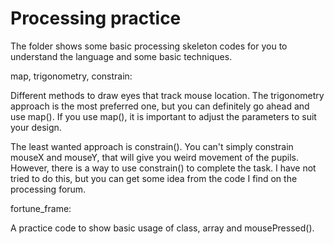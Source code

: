 # Processing practice
The folder shows some basic processing skeleton codes for you to understand the language and some basic techniques.

map, trigonometry, constrain:

Different methods to draw eyes that track mouse location.
The trigonometry approach is the most preferred one, but you can definitely go ahead and use map(). If you use map(), it is important to adjust the parameters to suit your design.

The least wanted approach is constrain(). You can't simply constrain mouseX and mouseY, that will give you weird movement of the pupils. However, there is a way to use constrain() to complete the task. I have not tried to do this, but you can get some idea from the code I find on the processing forum.


fortune_frame:

A practice code to show basic usage of class, array and mousePressed().
